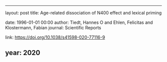 ---
layout: post
title: Age-related dissociation of N400 effect and lexical priming

date: 1996-01-01 00:00
author: Tiedt, Hannes O and Ehlen, Felicitas and Klostermann, Fabian
journal: Scientific Reports

link: https://doi.org/10.1038/s41598-020-77116-9

year: 2020
----